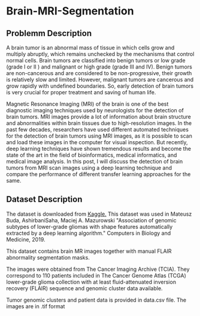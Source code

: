 # Brain-MRI-Segmentation
## Problemm Description
A brain tumor is an abnormal mass of tissue in which cells grow and multiply abruptly, which remains unchecked by the mechanisms that control normal cells. Brain tumors are classified into benign tumors or low grade (grade I or II ) and malignant or high grade (grade III and IV). Benign tumors are non-cancerous and are considered to be non-progressive, their growth is relatively slow and limited. However, malignant tumors are cancerous and grow rapidly with undefined boundaries. So, early detection of brain tumors is very crucial for proper treatment and saving of human life.

Magnetic Resonance Imaging (MRI) of the brain is one of the best diagnostic imaging techniques used by neurologists for the detection of brain tumors. MRI images provide a lot of information about brain structure and abnormalities within brain tissues due to high-resolution images. In the past few decades, researchers have used different automated techniques for the detection of brain tumors using MRI images, as it is possible to scan and load these images in the computer for visual inspection. But recently, deep learning techniques have shown tremendous results and become the state of the art in the field of bioinformatics, medical informatics, and medical image analysis. In this post, I will discuss the detection of brain tumors from MRI scan images using a deep learning technique and compare the performance of different transfer learning approaches for the same.

## Dataset Description
The dataset is downloaded from [Kaggle.](https://www.kaggle.com/mateuszbuda/lgg-mri-segmentation)
This dataset was used in Mateusz Buda, AshirbaniSaha, Maciej A. Mazurowski "Association of genomic subtypes of lower-grade gliomas with shape features automatically extracted by a deep learning algorithm." Computers in Biology and Medicine, 2019.

This dataset contains brain MR images together with manual FLAIR abnormality segmentation masks.

The images were obtained from The Cancer Imaging Archive (TCIA). They correspond to 110 patients included in The Cancer Genome Atlas (TCGA) lower-grade glioma collection with at least fluid-attenuated inversion recovery (FLAIR) sequence and genomic cluster data available.

Tumor genomic clusters and patient data is provided in data.csv file. The images are in .tif format
